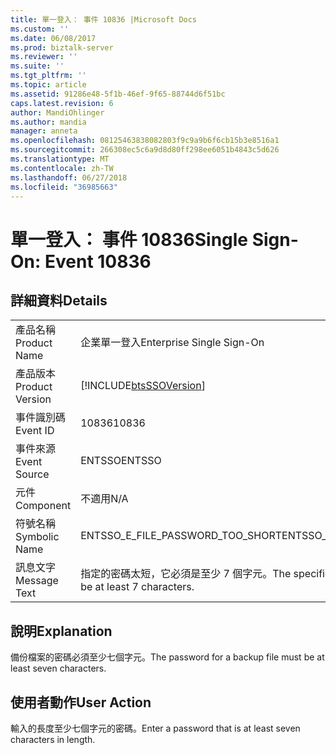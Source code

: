 ```yaml
---
title: 單一登入： 事件 10836 |Microsoft Docs
ms.custom: ''
ms.date: 06/08/2017
ms.prod: biztalk-server
ms.reviewer: ''
ms.suite: ''
ms.tgt_pltfrm: ''
ms.topic: article
ms.assetid: 91286e48-5f1b-46ef-9f65-88744d6f51bc
caps.latest.revision: 6
author: MandiOhlinger
ms.author: mandia
manager: anneta
ms.openlocfilehash: 08125463838082803f9c9a9b6f6cb15b3e8516a1
ms.sourcegitcommit: 266308ec5c6a9d8d80ff298ee6051b4843c5d626
ms.translationtype: MT
ms.contentlocale: zh-TW
ms.lasthandoff: 06/27/2018
ms.locfileid: "36985663"
---
```

# <a name="single-sign-on-event-10836"></a><span data-ttu-id="cdbe4-102">單一登入： 事件 10836</span><span class="sxs-lookup"><span data-stu-id="cdbe4-102">Single Sign-On: Event 10836</span></span>
## <a name="details"></a><span data-ttu-id="cdbe4-103">詳細資料</span><span class="sxs-lookup"><span data-stu-id="cdbe4-103">Details</span></span>  
  
|                 |                                                                        |
|-----------------|------------------------------------------------------------------------|
|  <span data-ttu-id="cdbe4-104">產品名稱</span><span class="sxs-lookup"><span data-stu-id="cdbe4-104">Product Name</span></span>   |                       <span data-ttu-id="cdbe4-105">企業單一登入</span><span class="sxs-lookup"><span data-stu-id="cdbe4-105">Enterprise Single Sign-On</span></span>                        |
| <span data-ttu-id="cdbe4-106">產品版本</span><span class="sxs-lookup"><span data-stu-id="cdbe4-106">Product Version</span></span> |       [!INCLUDE[btsSSOVersion](../includes/btsssoversion-md.md)]       |
|    <span data-ttu-id="cdbe4-107">事件識別碼</span><span class="sxs-lookup"><span data-stu-id="cdbe4-107">Event ID</span></span>     |                                 <span data-ttu-id="cdbe4-108">10836</span><span class="sxs-lookup"><span data-stu-id="cdbe4-108">10836</span></span>                                  |
|  <span data-ttu-id="cdbe4-109">事件來源</span><span class="sxs-lookup"><span data-stu-id="cdbe4-109">Event Source</span></span>   |                                 <span data-ttu-id="cdbe4-110">ENTSSO</span><span class="sxs-lookup"><span data-stu-id="cdbe4-110">ENTSSO</span></span>                                 |
|    <span data-ttu-id="cdbe4-111">元件</span><span class="sxs-lookup"><span data-stu-id="cdbe4-111">Component</span></span>    |                                  <span data-ttu-id="cdbe4-112">不適用</span><span class="sxs-lookup"><span data-stu-id="cdbe4-112">N/A</span></span>                                   |
|  <span data-ttu-id="cdbe4-113">符號名稱</span><span class="sxs-lookup"><span data-stu-id="cdbe4-113">Symbolic Name</span></span>  |                    <span data-ttu-id="cdbe4-114">ENTSSO_E_FILE_PASSWORD_TOO_SHORT</span><span class="sxs-lookup"><span data-stu-id="cdbe4-114">ENTSSO_E_FILE_PASSWORD_TOO_SHORT</span></span>                    |
|  <span data-ttu-id="cdbe4-115">訊息文字</span><span class="sxs-lookup"><span data-stu-id="cdbe4-115">Message Text</span></span>   | <span data-ttu-id="cdbe4-116">指定的密碼太短，它必須是至少 7 個字元。</span><span class="sxs-lookup"><span data-stu-id="cdbe4-116">The specified password is too short, it must be at least 7 characters.</span></span> |
  
## <a name="explanation"></a><span data-ttu-id="cdbe4-117">說明</span><span class="sxs-lookup"><span data-stu-id="cdbe4-117">Explanation</span></span>  
 <span data-ttu-id="cdbe4-118">備份檔案的密碼必須至少七個字元。</span><span class="sxs-lookup"><span data-stu-id="cdbe4-118">The password for a backup file must be at least seven characters.</span></span>  
  
## <a name="user-action"></a><span data-ttu-id="cdbe4-119">使用者動作</span><span class="sxs-lookup"><span data-stu-id="cdbe4-119">User Action</span></span>  
 <span data-ttu-id="cdbe4-120">輸入的長度至少七個字元的密碼。</span><span class="sxs-lookup"><span data-stu-id="cdbe4-120">Enter a password that is at least seven characters in length.</span></span>